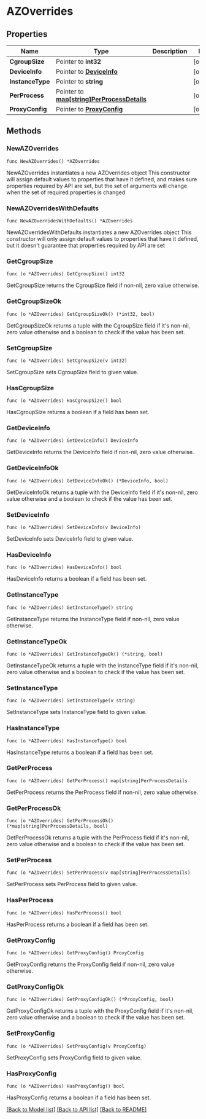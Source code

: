 # AZOverrides

## Properties

Name | Type | Description | Notes
------------ | ------------- | ------------- | -------------
**CgroupSize** | Pointer to **int32** |  | [optional] 
**DeviceInfo** | Pointer to [**DeviceInfo**](DeviceInfo.md) |  | [optional] 
**InstanceType** | Pointer to **string** |  | [optional] 
**PerProcess** | Pointer to [**map[string]PerProcessDetails**](PerProcessDetails.md) |  | [optional] 
**ProxyConfig** | Pointer to [**ProxyConfig**](ProxyConfig.md) |  | [optional] 

## Methods

### NewAZOverrides

`func NewAZOverrides() *AZOverrides`

NewAZOverrides instantiates a new AZOverrides object
This constructor will assign default values to properties that have it defined,
and makes sure properties required by API are set, but the set of arguments
will change when the set of required properties is changed

### NewAZOverridesWithDefaults

`func NewAZOverridesWithDefaults() *AZOverrides`

NewAZOverridesWithDefaults instantiates a new AZOverrides object
This constructor will only assign default values to properties that have it defined,
but it doesn't guarantee that properties required by API are set

### GetCgroupSize

`func (o *AZOverrides) GetCgroupSize() int32`

GetCgroupSize returns the CgroupSize field if non-nil, zero value otherwise.

### GetCgroupSizeOk

`func (o *AZOverrides) GetCgroupSizeOk() (*int32, bool)`

GetCgroupSizeOk returns a tuple with the CgroupSize field if it's non-nil, zero value otherwise
and a boolean to check if the value has been set.

### SetCgroupSize

`func (o *AZOverrides) SetCgroupSize(v int32)`

SetCgroupSize sets CgroupSize field to given value.

### HasCgroupSize

`func (o *AZOverrides) HasCgroupSize() bool`

HasCgroupSize returns a boolean if a field has been set.

### GetDeviceInfo

`func (o *AZOverrides) GetDeviceInfo() DeviceInfo`

GetDeviceInfo returns the DeviceInfo field if non-nil, zero value otherwise.

### GetDeviceInfoOk

`func (o *AZOverrides) GetDeviceInfoOk() (*DeviceInfo, bool)`

GetDeviceInfoOk returns a tuple with the DeviceInfo field if it's non-nil, zero value otherwise
and a boolean to check if the value has been set.

### SetDeviceInfo

`func (o *AZOverrides) SetDeviceInfo(v DeviceInfo)`

SetDeviceInfo sets DeviceInfo field to given value.

### HasDeviceInfo

`func (o *AZOverrides) HasDeviceInfo() bool`

HasDeviceInfo returns a boolean if a field has been set.

### GetInstanceType

`func (o *AZOverrides) GetInstanceType() string`

GetInstanceType returns the InstanceType field if non-nil, zero value otherwise.

### GetInstanceTypeOk

`func (o *AZOverrides) GetInstanceTypeOk() (*string, bool)`

GetInstanceTypeOk returns a tuple with the InstanceType field if it's non-nil, zero value otherwise
and a boolean to check if the value has been set.

### SetInstanceType

`func (o *AZOverrides) SetInstanceType(v string)`

SetInstanceType sets InstanceType field to given value.

### HasInstanceType

`func (o *AZOverrides) HasInstanceType() bool`

HasInstanceType returns a boolean if a field has been set.

### GetPerProcess

`func (o *AZOverrides) GetPerProcess() map[string]PerProcessDetails`

GetPerProcess returns the PerProcess field if non-nil, zero value otherwise.

### GetPerProcessOk

`func (o *AZOverrides) GetPerProcessOk() (*map[string]PerProcessDetails, bool)`

GetPerProcessOk returns a tuple with the PerProcess field if it's non-nil, zero value otherwise
and a boolean to check if the value has been set.

### SetPerProcess

`func (o *AZOverrides) SetPerProcess(v map[string]PerProcessDetails)`

SetPerProcess sets PerProcess field to given value.

### HasPerProcess

`func (o *AZOverrides) HasPerProcess() bool`

HasPerProcess returns a boolean if a field has been set.

### GetProxyConfig

`func (o *AZOverrides) GetProxyConfig() ProxyConfig`

GetProxyConfig returns the ProxyConfig field if non-nil, zero value otherwise.

### GetProxyConfigOk

`func (o *AZOverrides) GetProxyConfigOk() (*ProxyConfig, bool)`

GetProxyConfigOk returns a tuple with the ProxyConfig field if it's non-nil, zero value otherwise
and a boolean to check if the value has been set.

### SetProxyConfig

`func (o *AZOverrides) SetProxyConfig(v ProxyConfig)`

SetProxyConfig sets ProxyConfig field to given value.

### HasProxyConfig

`func (o *AZOverrides) HasProxyConfig() bool`

HasProxyConfig returns a boolean if a field has been set.


[[Back to Model list]](../README.md#documentation-for-models) [[Back to API list]](../README.md#documentation-for-api-endpoints) [[Back to README]](../README.md)


